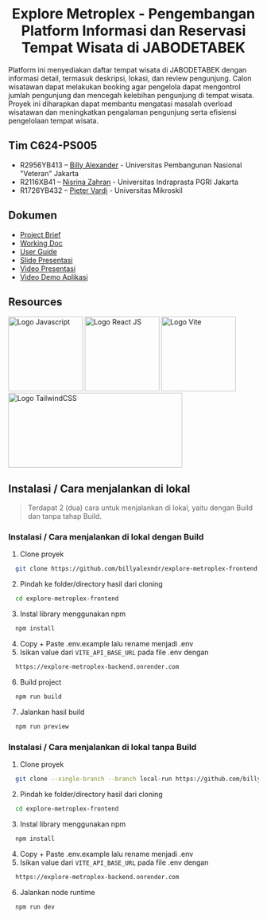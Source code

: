 <h1 align="center"><b>Explore Metroplex - Pengembangan Platform Informasi dan Reservasi Tempat Wisata di JABODETABEK</b></h1>

Platform ini menyediakan daftar tempat wisata di JABODETABEK dengan informasi detail, termasuk deskripsi, lokasi, dan review pengunjung. Calon wisatawan dapat melakukan booking agar pengelola dapat mengontrol jumlah pengunjung dan mencegah kelebihan pengunjung di tempat wisata. Proyek ini diharapkan dapat membantu mengatasi masalah overload wisatawan dan meningkatkan pengalaman pengunjung serta efisiensi pengelolaan tempat wisata.

## Tim C624-PS005

- R2956YB413 – [Billy Alexander](https://github.com/billyalexndr) - Universitas Pembangunan Nasional "Veteran" Jakarta
- R2116XB41 – [Nisrina Zahran](https://github.com/nisrinazahran) - Universitas Indraprasta PGRI Jakarta
- R1726YB432 – [Pieter Vardi](https://github.com/pietervardi) - Universitas Mikroskil

## Dokumen

- [Project Brief](https://docs.google.com/document/d/1INBbBdEX_H5ubBFeSVfj7LvPk6kqsM_nBKy3wgbMXcI/edit?usp=sharing)
- [Working Doc](https://docs.google.com/document/d/1K08pxiTfdBk2G4Ngr_JLCJc8aipQntynKISEmy79QHk/edit?usp=sharing)
- [User Guide](https://drive.google.com/file/d/1hxmES5QSzpJIGh_uRibzGCAune1PapHd/view?usp=sharing)
- [Slide Presentasi](https://drive.google.com/file/d/179g3UlS8NHtv_xqvqzpq78JugKL8uebA/view?usp=sharing)
- [Video Presentasi](https://youtu.be/IfywqlQG86c)
- [Video Demo Aplikasi](https://youtu.be/C77Dk24VQ_4)

## Resources

<span><img src="https://upload.wikimedia.org/wikipedia/commons/thumb/9/99/Unofficial_JavaScript_logo_2.svg/1200px-Unofficial_JavaScript_logo_2.svg.png" width="150" alt="Logo Javascript"></span>
<a href="https://react.dev/" target="_blank"><img src="https://upload.wikimedia.org/wikipedia/commons/thumb/a/a7/React-icon.svg/512px-React-icon.svg.png?20220125121207" width="150" alt="Logo React JS"></a>
<a href="https://vitejs.dev/" target="_blank"><img src="https://upload.wikimedia.org/wikipedia/commons/thumb/f/f1/Vitejs-logo.svg/256px-Vitejs-logo.svg.png?20220412224743" width="150" alt="Logo Vite"></a>
<a href="https://tailwindcss.com/" target="_blank"><img src="https://flowbite.s3.amazonaws.com/github/logo-github.png" width="350" height="150" alt="Logo TailwindCSS"></a>

## Instalasi / Cara menjalankan di lokal
> Terdapat 2 (dua) cara untuk menjalankan di lokal, yaitu dengan Build dan tanpa tahap Build.


### Instalasi / Cara menjalankan di lokal dengan Build
1. Clone proyek
```bash
  git clone https://github.com/billyalexndr/explore-metroplex-frontend.git
```

2. Pindah ke folder/directory hasil dari cloning

```bash
  cd explore-metroplex-frontend
```

3. Instal library menggunakan npm
```bash
  npm install
```

4. Copy + Paste .env.example lalu rename menjadi .env
5. Isikan value dari `VITE_API_BASE_URL` pada file .env dengan
```bash
  https://explore-metroplex-backend.onrender.com
```

6. Build project 
```bash
  npm run build
```

7. Jalankan hasil build

```bash
  npm run preview
```

### Instalasi /  Cara menjalankan di lokal tanpa Build
1. Clone proyek

```bash
  git clone --single-branch --branch local-run https://github.com/billyalexndr/explore-metroplex-frontend.git
```

2. Pindah ke folder/directory hasil dari cloning

```bash
  cd explore-metroplex-frontend
```

3. Instal library menggunakan npm

```bash
  npm install
```

4. Copy + Paste .env.example lalu rename menjadi .env
5. Isikan value dari `VITE_API_BASE_URL` pada file .env dengan

```bash
  https://explore-metroplex-backend.onrender.com
```

6. Jalankan node runtime

```bash
  npm run dev
```
